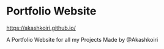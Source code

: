 # Portfolio Website

https://akashkoiri.github.io/

A Portfolio Website for all my Projects Made by @Akashkoiri

